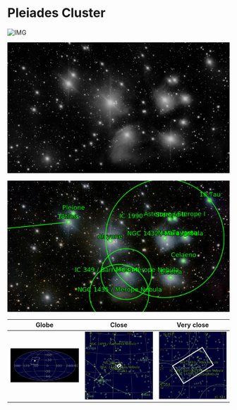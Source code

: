 # Pleiades Cluster
![IMG](../Imaging//Original/Pleiades_Cluster.jpg)



![IMG](../Imaging//Grayscale/Pleiades_Cluster.jpg)

![IMG](../Imaging//Annotated/Pleiades_Cluster_Annotated.jpg)

| Globe | Close | Very close |
| ----- | ----- | ----- |
|![IMG](../Imaging//Annotated/Pleiades_Cluster_Globe.jpg) |![IMG](../Imaging//Annotated/Pleiades_Cluster_Close.jpg) |![IMG](../Imaging//Annotated/Pleiades_Cluster_Closer.jpg) |
